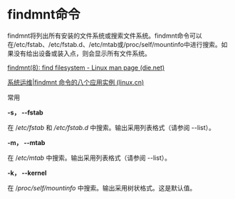 # findmnt命令

findmnt将列出所有安装的文件系统或搜索文件系统。findmnt命令可以在/etc/fstab、/etc/fstab.d、/etc/mtab或/proc/self/mountinfo中进行搜索。如果没有给出设备或装入点，则会显示所有文件系统。

[findmnt(8): find filesystem - Linux man page (die.net)](https://linux.die.net/man/8/findmnt)

[系统运维|findmnt 命令的八个应用实例 (linux.cn)](https://linux.cn/article-3135-1.html)

常用

**-s， --fstab**

在 /*etc/fstab* 和 */etc/fstab.d* 中搜索。输出采用列表格式（请参阅 --list）。

**-m， --mtab**

在 /*etc/mtab* 中搜索。输出采用列表格式（请参阅 --list）。

**-k， --kernel**

在 /*proc/self/mountinfo* 中搜索。输出采用树状格式。这是默认值。

